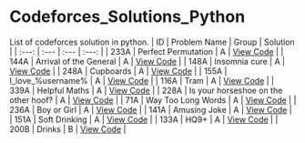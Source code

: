 # Codeforces_Solutions_Python
List of codeforces solution in python. 
| ID | Problem Name | Group | Solution |
| :---: | :--- | :--- | :---: |
| 233A | Perfect Permutation | A | [View Code](./Group_A_Questions/Perfect_Permutation_Solution.py) |
| 144A | Arrival of the General | A | [View Code](./Group_A_Questions/Arrival_of_the_General.py) |
| 148A | Insomnia cure | A | [View Code](./Group_A_Questions/Insomnia_cure.py) |
| 248A | Cupboards | A | [View Code](./Group_A_Questions/Cupboards.py) |
| 155A | I_love_\%username\% | A | [View Code](./Group_A_Questions/I_love_%5C%25username%5C%25.py) |
| 116A | Tram | A | [View Code](./Group_A_Questions/Tram.py) |
| 339A | Helpful Maths | A | [View Code](./Group_A_Questions/Helpful_Maths.py) |
| 228A | Is your horseshoe on the other hoof? | A | [View Code](./Group_A_Questions/is_your_horseshoe_on_the_other_hoof.py) |
| 71A | Way Too Long Words | A | [View Code](./Group_A_Questions/Way_Too_Long_Words.py) |
| 236A | Boy or Girl | A | [View Code](./Group_A_Questions/Boy_or_Girl.py) |
| 141A | Amusing Joke | A | [View Code](./Group_A_Questions/Amusing_Joke.py) |
| 151A | Soft Drinking | A | [View Code](./Group_A_Questions/Soft_Drinking.py) |
| 133A | HQ9+ | A | [View Code](./Group_A_Questions/HQ9%2B.py) |
| 200B | Drinks | B | [View Code](./Group_B_Questions/Drinks.py) |
